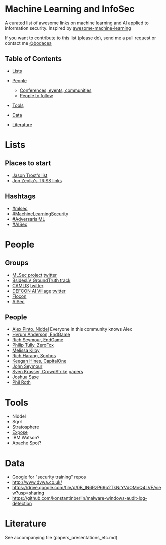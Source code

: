 # Machine Learning and InfoSec

A curated list of awesome links on machine learning and AI applied to information security. Inspired by [awesome-machine-learning](https://github.com/josephmisiti/awesome-machine-learning/)

If you want to contribute to this list (please do), send me a pull request or contact me [@bodacea](https://twitter.com/bodacea)

## Table of Contents

<!-- MarkdownTOC depth=4 -->

- [Lists](#lists)

- [People](#people)
    - [Conferences, events, communities](#groups)
    - [People to follow](#people)

- [Tools](#tools)

- [Data](#data)

- [Literature](#literature)

<!-- /MarkdownTOC -->

# Lists

## Places to start

* [Jason Trost's list](http://www.covert.io/the-definitive-security-datascience-and-machinelearning-guide/)
* [Jon Zeolla's TRISS links](https://github.com/JonZeolla/Presentations/blob/master/2017-10-20_TRISS/README.md)

## Hashtags

* [#mlsec](https://twitter.com/hashtag/mlsec)
* [#MachineLearningSecurity](https://twitter.com/hashtag/MachineLearningSecurity)
* [#AdversarialML](https://twitter.com/hashtag/AdversarialML)
* [#AISec](https://twitter.com/hashtag/AISec)

# People

## Groups

* [MLSec project](https://www.mlsecproject.org/) [twitter](https://twitter.com/MLSecProject)
* [BsidesLV GroundTruth track](https://www.bsideslv.org/tracks/#bslv-ground-truth)
* [CAMLIS](https://www.camlis.org/) [twitter](https://twitter.com/camlisorg)
* [DEFCON AI Village](https://aivillage.org/) [twitter](https://twitter.com/aivillage_dc)
* [Flocon](https://www.cert.org/flocon/)
* [AISec](http://www-bcf.usc.edu/~aruneshs/AISec2015/Program.html)

## People

* [Alex Pinto, Niddel](https://twitter.com/alexcpsec) Everyone in this community knows Alex
* [Hyrum Anderson, EndGame](https://twitter.com/drhyrum)
* [Rich Seymour, EndGame](https://twitter.com/rseymour)
* [Philip Tully, ZeroFox](https://twitter.com/phtully)
* [Melissa Kilby](https://twitter.com/CyberMatrixAI)
* [Rich Harang, Sophos](https://twitter.com/rharang)
* [Keegan Hines, CapitalOne](https://twitter.com/keeghin)
* [John Seymour](https://twitter.com/_delta_zero)
* [Sven Krasser, CrowdStrike](https://twitter.com/SvenKrasser) [papers](http://www.skrasser.com/publications/#krasser2015val)
* [Joshua Saxe](https://twitter.com/joshua_saxe)
* [Phil Roth](https://twitter.com/mrphilroth)

# Tools

* Niddel
* Sqrrl
* Stratosphere
* [Expose](https://www.blackhat.com/us-16/arsenal.html#joshua-saxe)
* IBM Watson?
* Apache Spot?

# Data

* Google for "security training" repos
* http://www.dvwa.co.uk/
* https://drive.google.com/file/d/0B_IN6RzP69b2TkNrYVdOMnQ4LVE/view?usp=sharing
* https://github.com/konstantinberlin/malware-windows-audit-log-detection

# Literature

See accompanying file (papers_presentations_etc.md)




